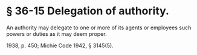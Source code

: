 # § 36-15 Delegation of authority.

<p>An authority may delegate to one or more of its agents or employees such powers or duties as it may deem proper.</p><p>1938, p. 450; Michie Code 1942, § 3145(5).</p>